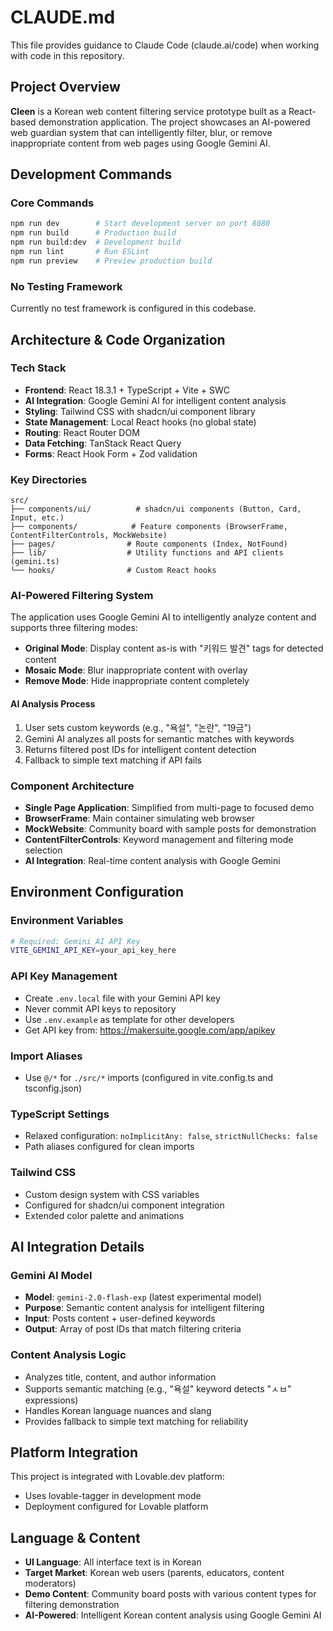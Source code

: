 # CLAUDE.md

This file provides guidance to Claude Code (claude.ai/code) when working with code in this repository.

## Project Overview

**Cleen** is a Korean web content filtering service prototype built as a React-based demonstration application. The project showcases an AI-powered web guardian system that can intelligently filter, blur, or remove inappropriate content from web pages using Google Gemini AI.

## Development Commands

### Core Commands
```bash
npm run dev        # Start development server on port 8080
npm run build      # Production build
npm run build:dev  # Development build
npm run lint       # Run ESLint
npm run preview    # Preview production build
```

### No Testing Framework
Currently no test framework is configured in this codebase.

## Architecture & Code Organization

### Tech Stack
- **Frontend**: React 18.3.1 + TypeScript + Vite + SWC
- **AI Integration**: Google Gemini AI for intelligent content analysis
- **Styling**: Tailwind CSS with shadcn/ui component library
- **State Management**: Local React hooks (no global state)
- **Routing**: React Router DOM
- **Data Fetching**: TanStack React Query
- **Forms**: React Hook Form + Zod validation

### Key Directories
```
src/
├── components/ui/          # shadcn/ui components (Button, Card, Input, etc.)
├── components/            # Feature components (BrowserFrame, ContentFilterControls, MockWebsite)
├── pages/                # Route components (Index, NotFound)
├── lib/                  # Utility functions and API clients (gemini.ts)
└── hooks/                # Custom React hooks
```

### AI-Powered Filtering System
The application uses Google Gemini AI to intelligently analyze content and supports three filtering modes:
- **Original Mode**: Display content as-is with "키워드 발견" tags for detected content
- **Mosaic Mode**: Blur inappropriate content with overlay
- **Remove Mode**: Hide inappropriate content completely

#### AI Analysis Process
1. User sets custom keywords (e.g., "욕설", "논란", "19금")
2. Gemini AI analyzes all posts for semantic matches with keywords
3. Returns filtered post IDs for intelligent content detection
4. Fallback to simple text matching if API fails

### Component Architecture
- **Single Page Application**: Simplified from multi-page to focused demo
- **BrowserFrame**: Main container simulating web browser
- **MockWebsite**: Community board with sample posts for demonstration
- **ContentFilterControls**: Keyword management and filtering mode selection
- **AI Integration**: Real-time content analysis with Google Gemini

## Environment Configuration

### Environment Variables
```bash
# Required: Gemini AI API Key
VITE_GEMINI_API_KEY=your_api_key_here
```

### API Key Management
- Create `.env.local` file with your Gemini API key
- Never commit API keys to repository
- Use `.env.example` as template for other developers
- Get API key from: https://makersuite.google.com/app/apikey

### Import Aliases
- Use `@/*` for `./src/*` imports (configured in vite.config.ts and tsconfig.json)

### TypeScript Settings
- Relaxed configuration: `noImplicitAny: false`, `strictNullChecks: false`
- Path aliases configured for clean imports

### Tailwind CSS
- Custom design system with CSS variables
- Configured for shadcn/ui component integration
- Extended color palette and animations

## AI Integration Details

### Gemini AI Model
- **Model**: `gemini-2.0-flash-exp` (latest experimental model)
- **Purpose**: Semantic content analysis for intelligent filtering
- **Input**: Posts content + user-defined keywords
- **Output**: Array of post IDs that match filtering criteria

### Content Analysis Logic
- Analyzes title, content, and author information
- Supports semantic matching (e.g., "욕설" keyword detects "ㅅㅂ" expressions)
- Handles Korean language nuances and slang
- Provides fallback to simple text matching for reliability

## Platform Integration

This project is integrated with Lovable.dev platform:
- Uses lovable-tagger in development mode
- Deployment configured for Lovable platform

## Language & Content

- **UI Language**: All interface text is in Korean
- **Target Market**: Korean web users (parents, educators, content moderators)
- **Demo Content**: Community board posts with various content types for filtering demonstration
- **AI-Powered**: Intelligent Korean content analysis using Google Gemini AI